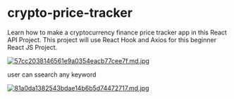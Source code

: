 # crypto-price-tracker
 Learn how to make a cryptocurrency finance price tracker app in this React API Project. This project will use React Hook and Axios for this beginner React JS Project. 

[![57cc2038146561e9a0354eacb77cee7f.md.jpg](https://www.img.in.th/images/57cc2038146561e9a0354eacb77cee7f.md.jpg)](https://www.img.in.th/image/p3GJKs)


user can ssearch any keyword


[![81a0da1382543bdae14b6b5d74472717.md.jpg](https://www.img.in.th/images/81a0da1382543bdae14b6b5d74472717.md.jpg)](https://www.img.in.th/image/p3GC7L)
